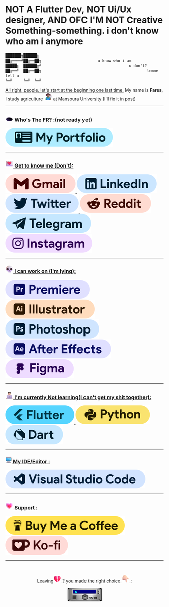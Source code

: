 # NOT A Flutter Dev, NOT Ui/Ux designer, AND OFC I'M NOT Creative Something-something. i don't know who am i anymore 

```
███████╗██████╗ 
██╔════╝██╔══██╗                         u know who i am
█████╗  ██████╔╝                                       u don't?
██╔══╝  ██╔══██╗                                               lemme tell u
╚═╝     ╚═╝  ╚═╝
```
<a href="https://youtu.be/LRspFpixPnI?si=mBausWSxJjzOVRED&t=58">All right, people, let's start at the beginning one last time.</a> My name is **Fares**, I study agriculture <img src="Media/Emoji/Farmer.png" alt="Farmer" width="25" height="25" /> at Mansoura University (I'll fix it in post)

---
### <img src="Media/Emoji/Hole.png" alt="keepintouch" width="25" height="25" /> Who's The FR? :(not ready yet)
<a href="https://frmamlf.github.io/">
    <img src="Media/Badge/PF.svg" alt="PF">

---
### <img src="Media/Emoji/Love Letter.png" alt="keepintouch" width="25" height="25" /> Get to know me (Don't):
<a href="mailto:frmamlf@gmail.com?subject=Hello&body=How are you?"> <img src="Media/Badge/Gmail.svg" alt="Gmail"> </a>
<a href="https://www.linkedin.com/in/frmamlf/">
    <img src="Media/Badge/Linkedin.svg" alt="Linkedin">
<a href="https://x.com/frmamlf">
    <img src="Media/Badge/X.svg" alt="X">
 <a href="https://www.reddit.com/user/frmamlf/">
    <img src="Media/Badge/Reddit.svg" alt="Reddit">
<a href="https://t.me/frmamlf">
    <img src="Media/Badge/Tele.svg" alt="tele">
<a href="https://www.instagram.com/frmamlf">
    <img src="Media/Badge/Insta.svg" alt="Insta">

---
### <img src="Media/Emoji/Skull.png" alt="keepintouch" width="25" height="25" /> I can work on (I'm lying):
![pre](Media/Badge/premiere3.svg)
![Illustrator](Media/Badge/Ill.svg)
![PS](Media/Badge/photoshop3.svg)
![AE](Media/Badge/AE.svg)
![Figma](Media/Badge/Figma.svg)

---
### <img src="Media/Emoji/Manpc.png" alt="Manpc" width="25" height="25" /> I'm currently Not learning(I can't get my shit together):
<a href="https://roadmap.sh/u/frmamlf">
    <img src="Media/Badge/Flutter.svg" alt="Flutter">
<a href="https://roadmap.sh/u/frmamlf">
    <img src="Media/Badge/Py.svg" alt="Python">
<a href="https://roadmap.sh/u/frmamlf">
    <img src="Media/Badge/Dart.svg" alt="Dart">

---
### <img src="Media/Emoji/PC.png" alt="keepintouch" width="20" height="20" /> My IDE/Editor :
![VS Code](Media/Badge/VSCode.svg)

---
### <img src="Media/Emoji/Growing Heart.png" alt="keepintouch" width="25" height="25" /> Support :
<a href="https://buymeacoffee.com/frmamlf">
    <img src="Media/Badge/BMC.svg" alt="BMC">
<a href="https://ko-fi.com/frmamlf">
    <img src="Media/Badge/Ko-fi.svg" alt="KO-Fi">

---
<br>
<div align="center">
<p>Leaving<img src="Media/Emoji/Broken Heart.png" alt="Broken heart" width="25" height="25"> ? you made the right choice <img src="Media/Emoji/Down.png" alt="Hand" width="25" height="25" /> :</p>
 <a href="https://github.com/frmamlf/frmamlf/discussions/"><img src="Media/Emoji/GUESTBOOK.gif" alt="Guest book"></a>
</div>
<br>
